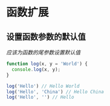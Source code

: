 # 函数扩展
## 设置函数参数的默认值
*应该为函数的尾参数设置默认值*
```javascript
function log(x, y = 'World') {
  console.log(x, y);
}

log('Hello') // Hello World
log('Hello', 'China') // Hello China
log('Hello', '') // Hello
```
